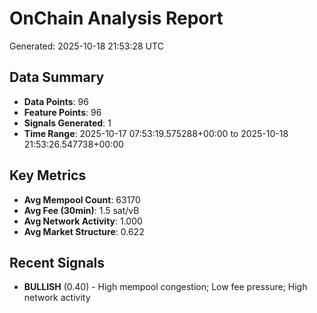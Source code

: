 # OnChain Analysis Report
Generated: 2025-10-18 21:53:28 UTC

## Data Summary
- **Data Points**: 96
- **Feature Points**: 96
- **Signals Generated**: 1
- **Time Range**: 2025-10-17 07:53:19.575288+00:00 to 2025-10-18 21:53:26.547738+00:00

## Key Metrics
- **Avg Mempool Count**: 63170
- **Avg Fee (30min)**: 1.5 sat/vB
- **Avg Network Activity**: 1.000
- **Avg Market Structure**: 0.622

## Recent Signals
- **BULLISH** (0.40) - High mempool congestion; Low fee pressure; High network activity
